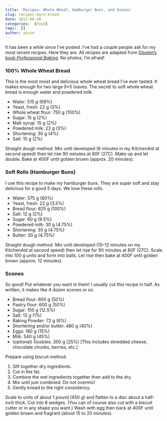 ```yaml
---
title: 'Recipes: Whole Wheat, Hamburger Buns, and Scones'
slug: recipes-more-bread
date: 2013-08-20
categories:  [Food]
tags:  []
author: aaron
---
```


It has been a while since I’ve posted. I’ve had a couple people ask for my most recent recipes. Here they are. All recipes are adapted from [Gisslen’s book *Professional Baking*](../professional-baking-by-wayne-gisslen "“Professional Baking” by Wayne Gisslen"). No photos, I’m afraid!

### 100% Whole Wheat Bread

This is the most moist and delicious whole wheat bread I’ve ever tasted. It makes enough for two large 9×5 loaves. The secret to soft whole wheat bread is enough water and powdered milk.

- Water: 515 g (69%)
- Yeast, fresh: 22 g (3%)
- Whole wheat flour: 750 g (100%)
- Sugar: 15 g (2%)
- Malt syrup: 15 g (2%)
- Powdered milk: 22 g (3%)
- Shortening: 30 g (4%)
- Salt: 15 g (2%)

Straight dough method. Mix until developed (8 minutes in my KitchenAid at second speed) then let rise 90 minutes at 80F (27C). Make up and let double. Bake at 400F until golden brown (approx. 20 minutes).

### Soft Rolls (Hamburger Buns)

I use this recipe to make my hamburger buns. They are super soft and stay delicious for a good 5 days. We love these rolls.

- Water: 375 g (60%)
- Yeast, fresh: 22 g (3.5%)
- Bread flour: 625 g (100%)
- Salt: 12 g (2%)
- Sugar: 60 g (9.5%)
- Powdered milk: 30 g (4.75%)
- Shortening: 30 g (4.75%)
- Butter: 30 g (4.75%)

Straight dough method. Mix until developed (10–12 minutes on my KitchenAid at second speed) then let rise for 90 minutes at 80F (27C). Scale into 100 g units and form into balls. Let rise then bake at 400F until golden brown (approx. 12 minutes).

### Scones

So good! Put whatever you want in them! I usually cut this recipe in half. As written, it makes like 4 dozen scones or so.

- Bread flour: 600 g (50%)
- Pastry flour: 600 g (50%)
- Sugar: 150 g (12.5%)
- Salt: 12 g (1%)
- Baking Powder: 72 g (6%)
- Shortening and/or butter: 480 g (40%)
- Eggs: 180 g (15%)
- Milk: 540 g (45%)
- (optional) Goobies: 300 g (25%) [This includes shredded cheese, chocolate chunks, berries, etc.]

Prepare using biscuit method:

1. Sift together dry ingredients.
2. Cut in the fat.
3. Combine the wet ingredients together then add to the dry.
4. Mix until just combined. Do not overmix!
5. Gently knead to the right consistency.

Scale to units of about 1 pound (450 g) and flatten to a disc about a half-inch thick. Cut into 8 wedges. (You can of course also cut with a biscuit cutter or in any shape you want.) Wash with egg then back at 400F until golden brown and fragrant (about 15 to 20 minutes).
